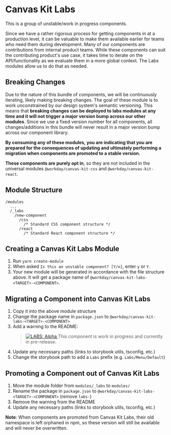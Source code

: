 # Canvas Kit Labs

This is a group of unstable/work in progress components.

Since we have a rather rigorous process for getting components in at a production level, it can be
valuable to make them available earlier for teams who need them during development. Many of our
components are contributions from internal product teams. While these components can suit the
contributing product's use case, it takes time to iterate on the API/functionality as we evaluate
them in a more global context. The Labs modules allow us to do that as needed.

## Breaking Changes

Due to the nature of this bundle of components, we will be continuously iterating, likely making
breaking changes. The goal of these module is to work unconstrained by our design system's semantic
versioning. This means that **breaking changes can be deployed to labs modules at any time and it
will not trigger a major version bump across our other modules**. Since we use a fixed version
number for all components, all changes/additions in this bundle will never result in a major version
bump across our component library.

**By consuming any of these modules, you are indicating that you are prepared for the consequences
of updating and ultimately performing a migration when components are promoted to a stable
version.**

**These components are purely opt in**, so they are not included in the universal modules
`@workday/canvas-kit-css` and `@workday/canvas-kit-react`.

## Module Structure

```
/modules
  ...
  /_labs
    /new-component
      /css
        /* Standard CSS component structure */
      /react
        /* Standard React component structure */
```

## Creating a Canvas Kit Labs Module

1. Run `yarn create-module`
2. When asked `Is this an unstable component? [Y/n]`, enter `y` or `Y`.
3. Your new module will be generated in accordance with the file structure above. It will get a
   package name of `@workday/canvas-kit-labs-<TARGET>-<COMPONENT>`.

## Migrating a Component into Canvas Kit Labs

1. Copy it into the above module structure
2. Change the package name in `package.json` to `@workday/canvas-kit-labs-<TARGET>-<COMPONENT>`
3. Add a warning to the README:
   > <a href="https://github.com/Workday/canvas-kit/tree/master/modules/_labs/README.md">
   >   <img src="https://img.shields.io/badge/LABS-alpha-orange" alt="LABS: Alpha" />
   > </a>  This component is work in progress and currently in pre-release.
4. Update any necessary paths (links to storybook utils, tsconfig, etc.)
5. Change the storybook path to add a `Labs` prefix (e.g. `Labs/Menu/Default`)

## Promoting a Component out of Canvas Kit Labs

1. Move the module folder from `modules/_labs` to `modules/`
2. Rename the package in `package.json` to `@workday/canvas-kit-labs-<TARGET>-<COMPONENT>` (remove
   `labs-`)
3. Remove the warning from the README
4. Update any necessary paths (links to storybook utils, tsconfig, etc.)

**Note**: When components are promoted from Canvas Kit Labs, their old namespace is left orphaned in
npm, so these version will still be available and will never be overwritten.
